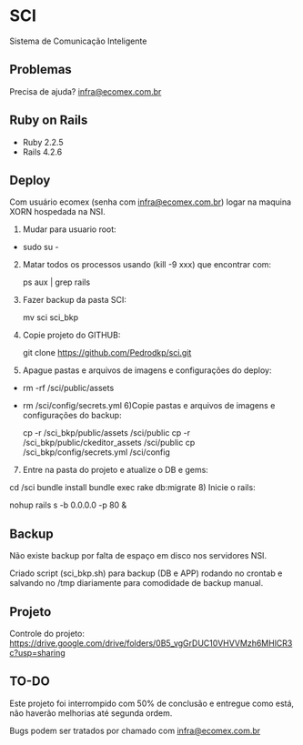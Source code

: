 SCI
================

Sistema de Comunicação Inteligente

Problemas
-------------

Precisa de ajuda? infra@ecomex.com.br

Ruby on Rails
-------------

- Ruby 2.2.5
- Rails 4.2.6

Deploy
-------------

Com usuário ecomex (senha com infra@ecomex.com.br) logar na maquina XORN hospedada na NSI.
1) Mudar para usuario root: 
- sudo su -
2) Matar todos os processos usando (kill -9 xxx) que encontrar com:

   ps aux | grep rails
3) Fazer backup da pasta SCI:

   mv sci sci_bkp
4) Copie projeto do GITHUB:

   git clone https://github.com/Pedrodkp/sci.git   
5) Apague pastas e arquivos de imagens e configurações do deploy:
- rm -rf /sci/public/assets
- rm /sci/config/secrets.yml
6)Copie pastas e arquivos de imagens e configurações do backup:

  cp -r /sci_bkp/public/assets /sci/public
  cp -r /sci_bkp/public/ckeditor_assets /sci/public
  cp /sci_bkp/config/secrets.yml /sci/config
7) Entre na pasta do projeto e atualize o DB e gems:

  cd /sci
  bundle install
  bundle exec rake db:migrate
8) Inicie o rails:

  nohup rails s -b 0.0.0.0 -p 80 &

Backup
-------------

Não existe backup por falta de espaço em disco nos servidores NSI.

Criado script (sci_bkp.sh) para backup (DB e APP) rodando no crontab e salvando no /tmp diariamente para comodidade de backup manual.

Projeto
-------------

Controle do projeto:
https://drive.google.com/drive/folders/0B5_vgGrDUC10VHVVMzh6MHlCR3c?usp=sharing

TO-DO
-------------

Este projeto foi interrompido com 50% de conclusão e entregue como está, não haverão melhorias até segunda ordem.

Bugs podem ser tratados por chamado com infra@ecomex.com.br